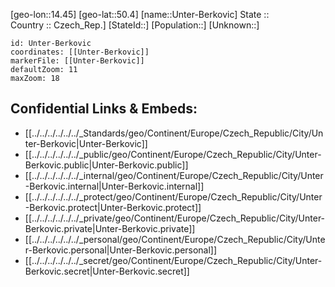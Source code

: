 ﻿---
location: [50.4,14.45] 
mapzoom: [7,12] 
mapmarker: city 
type: City
tags:
- geo/City


SpocWebEntityId: 35117
isDeleted: false
confidential: public

---
[geo-lon::14.45] 
[geo-lat::50.4] 
[name::Unter-Berkovic] 
State ::  
Country :: Czech_Rep.] 
[StateId::] 
[Population::] 
[Unknown::] 


```leaflet
id: Unter-Berkovic
coordinates: [[Unter-Berkovic]] 
markerFile: [[Unter-Berkovic]] 
defaultZoom: 11 
maxZoom: 18
```


## Confidential Links & Embeds: 
- [[../../../../../../_Standards/geo/Continent/Europe/Czech_Republic/City/Unter-Berkovic|Unter-Berkovic]] 
- [[../../../../../../_public/geo/Continent/Europe/Czech_Republic/City/Unter-Berkovic.public|Unter-Berkovic.public]] 
- [[../../../../../../_internal/geo/Continent/Europe/Czech_Republic/City/Unter-Berkovic.internal|Unter-Berkovic.internal]] 
- [[../../../../../../_protect/geo/Continent/Europe/Czech_Republic/City/Unter-Berkovic.protect|Unter-Berkovic.protect]] 
- [[../../../../../../_private/geo/Continent/Europe/Czech_Republic/City/Unter-Berkovic.private|Unter-Berkovic.private]] 
- [[../../../../../../_personal/geo/Continent/Europe/Czech_Republic/City/Unter-Berkovic.personal|Unter-Berkovic.personal]] 
- [[../../../../../../_secret/geo/Continent/Europe/Czech_Republic/City/Unter-Berkovic.secret|Unter-Berkovic.secret]] 
